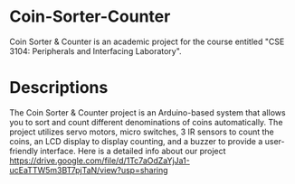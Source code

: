 # Coin-Sorter-Counter
Coin Sorter &amp; Counter is an academic project for the course entitled "CSE 3104: Peripherals and Interfacing Laboratory". 

# Descriptions
The Coin Sorter & Counter project is an Arduino-based system that allows you to sort and count different denominations of coins automatically. The project utilizes servo motors, micro switches,  3 IR sensors to count the coins, an LCD display to display counting, and a buzzer to provide a user-friendly interface.
Here is a detailed info about our project 
https://drive.google.com/file/d/1Tc7aOdZaYjJa1-ucEaTTW5m3BT7pjTaN/view?usp=sharing
